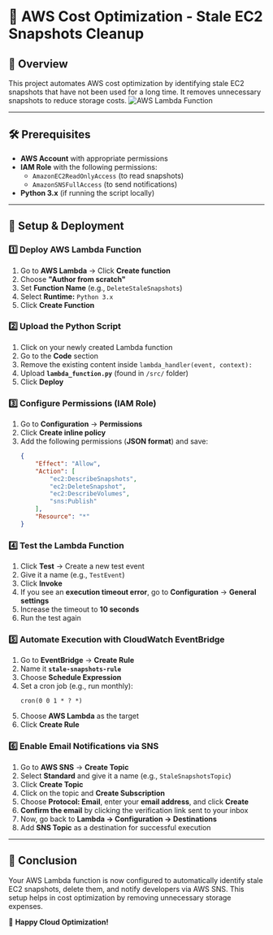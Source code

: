 # 🚀 AWS Cost Optimization - Stale EC2 Snapshots Cleanup

## 📌 Overview  
This project automates AWS cost optimization by identifying stale EC2 snapshots that have not been used for a long time. It removes unnecessary snapshots to reduce storage costs.
![AWS Lambda Function](images/screenshot.png)

---

## 🛠️ Prerequisites  
- **AWS Account** with appropriate permissions  
- **IAM Role** with the following permissions:  
  - `AmazonEC2ReadOnlyAccess` (to read snapshots)  
  - `AmazonSNSFullAccess` (to send notifications)    
- **Python 3.x** (if running the script locally)  

---

## 🚀 Setup & Deployment  

### **1️⃣ Deploy AWS Lambda Function**  
1. Go to **AWS Lambda** → Click **Create function**  
2. Choose **"Author from scratch"**  
3. Set **Function Name** (e.g., `DeleteStaleSnapshots`)  
4. Select **Runtime:** `Python 3.x`  
5. Click **Create Function**  

### **2️⃣ Upload the Python Script**  
1. Click on your newly created Lambda function  
2. Go to the **Code** section  
3. Remove the existing content inside `lambda_handler(event, context):`  
4. Upload **`lambda_function.py`** (found in `/src/` folder)  
5. Click **Deploy**  

### **3️⃣ Configure Permissions (IAM Role)**  
1. Go to **Configuration** → **Permissions**  
2. Click **Create inline policy**  
3. Add the following permissions (**JSON format**) and save:  
   ```json
   {
       "Effect": "Allow",
       "Action": [
           "ec2:DescribeSnapshots",
           "ec2:DeleteSnapshot",
           "ec2:DescribeVolumes",
           "sns:Publish"
       ],
       "Resource": "*"
   }
   ```  

### **4️⃣ Test the Lambda Function**  
1. Click **Test** → Create a new test event  
2. Give it a name (e.g., `TestEvent`)  
3. Click **Invoke**  
4. If you see an **execution timeout error**, go to **Configuration** → **General settings**  
5. Increase the timeout to **10 seconds**  
6. Run the test again  

### **5️⃣ Automate Execution with CloudWatch EventBridge**  
1. Go to **EventBridge** → **Create Rule**  
2. Name it **`stale-snapshots-rule`**  
3. Choose **Schedule Expression**  
4. Set a cron job (e.g., run monthly):  
   ```cron
   cron(0 0 1 * ? *)
   ```  
5. Choose **AWS Lambda** as the target  
6. Click **Create Rule**  

### **6️⃣ Enable Email Notifications via SNS**  
1. Go to **AWS SNS** → **Create Topic**  
2. Select **Standard** and give it a name (e.g., `StaleSnapshotsTopic`)  
3. Click **Create Topic**  
4. Click on the topic and **Create Subscription**  
5. Choose **Protocol: Email**, enter your **email address**, and click **Create**  
6. **Confirm the email** by clicking the verification link sent to your inbox  
7. Now, go back to **Lambda → Configuration → Destinations**  
8. Add **SNS Topic** as a destination for successful execution  

---

## 🎯 Conclusion  
Your AWS Lambda function is now configured to automatically identify stale EC2 snapshots, delete them, and notify developers via AWS SNS. This setup helps in cost optimization by removing unnecessary storage expenses.

🚀 **Happy Cloud Optimization!**

